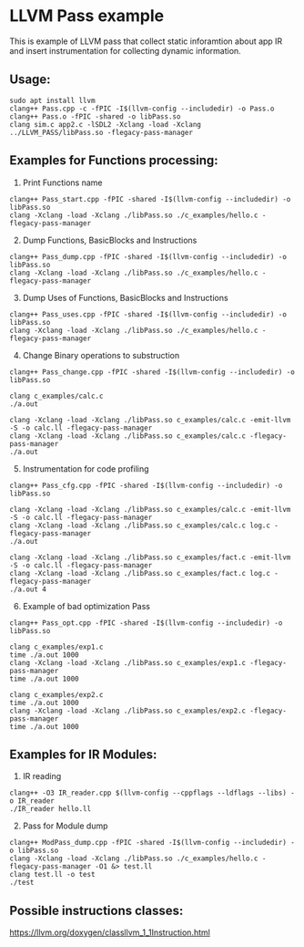 # LLVM Pass example
This is example of LLVM pass that collect static inforamtion about app IR and insert instrumentation for collecting dynamic information.


## Usage:
```
sudo apt install llvm
clang++ Pass.cpp -c -fPIC -I$(llvm-config --includedir) -o Pass.o
clang++ Pass.o -fPIC -shared -o libPass.so
clang sim.c app2.c -lSDL2 -Xclang -load -Xclang ../LLVM_PASS/libPass.so -flegacy-pass-manager
```

## Examples for Functions processing:
1. Print Functions name
```
clang++ Pass_start.cpp -fPIC -shared -I$(llvm-config --includedir) -o libPass.so
clang -Xclang -load -Xclang ./libPass.so ./c_examples/hello.c -flegacy-pass-manager
```
2. Dump Functions, BasicBlocks and Instructions
```
clang++ Pass_dump.cpp -fPIC -shared -I$(llvm-config --includedir) -o libPass.so
clang -Xclang -load -Xclang ./libPass.so ./c_examples/hello.c -flegacy-pass-manager
```
3. Dump Uses of Functions, BasicBlocks and Instructions
```
clang++ Pass_uses.cpp -fPIC -shared -I$(llvm-config --includedir) -o libPass.so
clang -Xclang -load -Xclang ./libPass.so ./c_examples/hello.c -flegacy-pass-manager
```
4. Change Binary operations to substruction
```
clang++ Pass_change.cpp -fPIC -shared -I$(llvm-config --includedir) -o libPass.so

clang c_examples/calc.c
./a.out

clang -Xclang -load -Xclang ./libPass.so c_examples/calc.c -emit-llvm -S -o calc.ll -flegacy-pass-manager
clang -Xclang -load -Xclang ./libPass.so c_examples/calc.c -flegacy-pass-manager
./a.out
```
5. Instrumentation for code profiling
```
clang++ Pass_cfg.cpp -fPIC -shared -I$(llvm-config --includedir) -o libPass.so

clang -Xclang -load -Xclang ./libPass.so c_examples/calc.c -emit-llvm -S -o calc.ll -flegacy-pass-manager
clang -Xclang -load -Xclang ./libPass.so c_examples/calc.c log.c -flegacy-pass-manager
./a.out

clang -Xclang -load -Xclang ./libPass.so c_examples/fact.c -emit-llvm -S -o calc.ll -flegacy-pass-manager
clang -Xclang -load -Xclang ./libPass.so c_examples/fact.c log.c -flegacy-pass-manager
./a.out 4
```
6. Example of bad optimization Pass
```
clang++ Pass_opt.cpp -fPIC -shared -I$(llvm-config --includedir) -o libPass.so

clang c_examples/exp1.c
time ./a.out 1000
clang -Xclang -load -Xclang ./libPass.so c_examples/exp1.c -flegacy-pass-manager
time ./a.out 1000

clang c_examples/exp2.c
time ./a.out 1000
clang -Xclang -load -Xclang ./libPass.so c_examples/exp2.c -flegacy-pass-manager
time ./a.out 1000
```
## Examples for IR Modules:
1. IR reading
```
clang++ -O3 IR_reader.cpp $(llvm-config --cppflags --ldflags --libs) -o IR_reader
./IR_reader hello.ll
```
2. Pass for Module dump
```
clang++ ModPass_dump.cpp -fPIC -shared -I$(llvm-config --includedir) -o libPass.so
clang -Xclang -load -Xclang ./libPass.so ./c_examples/hello.c -flegacy-pass-manager -O1 &> test.ll
clang test.ll -o test
./test
```

## Possible instructions classes:
https://llvm.org/doxygen/classllvm_1_1Instruction.html